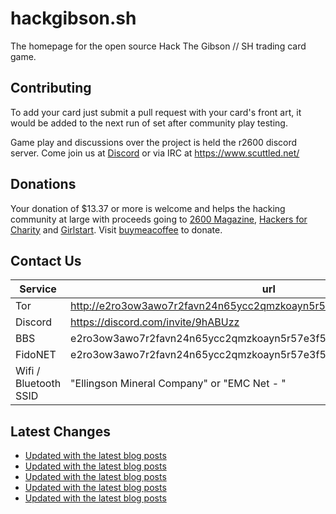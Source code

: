# hackgibson.sh
The homepage for the open source Hack The Gibson // SH trading card game.


## Contributing

To add your card just submit a pull request with your card's front art, it would be added to the next run of set after community play testing.

Game play and discussions over the project is held the r2600 discord server. Come join us at [Discord](https://discord.com/invite/9hABUzz) or via IRC at https://www.scuttled.net/


## Donations

Your donation of $13.37 or more is welcome and helps the hacking community at large with proceeds going to [2600 Magazine](https://2600.com/), [Hackers for Charity](https://hackersforcharity.org) and [Girlstart](https://girlstart.org).  Visit [buymeacoffee](https://www.buymeacoffee.com/hackgibson.sh) to donate.


## Contact Us

Service | url
-|-
Tor | http://e2ro3ow3awo7r2favn24n65ycc2qmzkoayn5r57e3f56nvjwdcgg32ad.onion
Discord | https://discord.com/invite/9hABUzz
BBS | e2ro3ow3awo7r2favn24n65ycc2qmzkoayn5r57e3f56nvjwdcgg32ad.onion:23
FidoNET | e2ro3ow3awo7r2favn24n65ycc2qmzkoayn5r57e3f56nvjwdcgg32ad.onion:24554
Wifi / Bluetooth SSID | "Ellingson Mineral Company" or "EMC Net - <fidonet address>"

## Latest Changes
<!-- BLOG-POST-LIST:START -->
- [Updated with the latest blog posts](https://github.com/DFW2600/hackgibson.sh/commit/1a6be475a43bc1bc0e65b0ef97a71c5002023945)
- [Updated with the latest blog posts](https://github.com/DFW2600/hackgibson.sh/commit/bd9a69a6162b7e9a581223c7db3453b40b3829c2)
- [Updated with the latest blog posts](https://github.com/DFW2600/hackgibson.sh/commit/0054d7091ef6f5d9c7f4b1c6bb71381f6039db4f)
- [Updated with the latest blog posts](https://github.com/DFW2600/hackgibson.sh/commit/672220a06c16abf6d23b145d43691a477b3cce23)
- [Updated with the latest blog posts](https://github.com/DFW2600/hackgibson.sh/commit/0bb6116a4c0e97e735d1320c4eda408d20ab6923)
<!-- BLOG-POST-LIST:END -->
